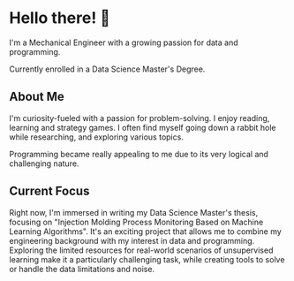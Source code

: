 # Hello there! 👋

I'm a Mechanical Engineer with a growing passion for data and programming.

Currently enrolled in a Data Science Master's Degree.

## About Me

I'm curiosity-fueled with a passion for problem-solving. I enjoy reading, learning and strategy games.
I often find myself going down a rabbit hole while researching, and exploring various topics.

Programming became really appealing to me due to its very logical and challenging nature.

## Current Focus

Right now, I'm immersed in writing my Data Science Master's thesis, focusing on "Injection Molding Process Monitoring Based on Machine Learning Algorithms". It's an exciting project that allows me to combine my engineering background with my interest in data and programming. Exploring the limited resources for real-world scenarios of unsupervised learning make it a particularly challenging task, while creating tools to solve or handle the data limitations and noise.
